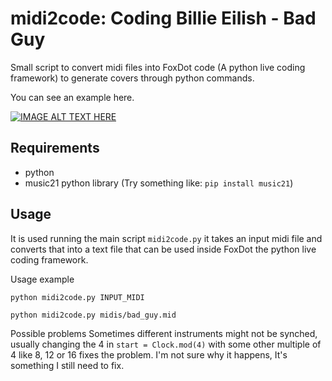 # midi2code: Coding Billie Eilish - Bad Guy

Small script to convert midi files into FoxDot code (A python live coding framework) to generate covers through python commands.

You can see an example here.

[![IMAGE ALT TEXT HERE](http://img.youtube.com/vi/fCMHcZfPvDA/0.jpg)](https://www.youtube.com/watch?v=fCMHcZfPvDA)

## Requirements

- python
- music21 python library (Try something like: `pip install music21`)

## Usage
It is used running the main script `midi2code.py` it takes an input midi file and converts that into a text file that can be used inside FoxDot the python live coding framework.

Usage example

```
python midi2code.py INPUT_MIDI

python midi2code.py midis/bad_guy.mid
```

Possible problems
Sometimes different instruments might not be synched, usually changing the 4 in `start = Clock.mod(4)` with some other multiple of 4 like 8, 12 or 16 fixes the problem. I'm not sure why it happens, It's something I still need to fix.
